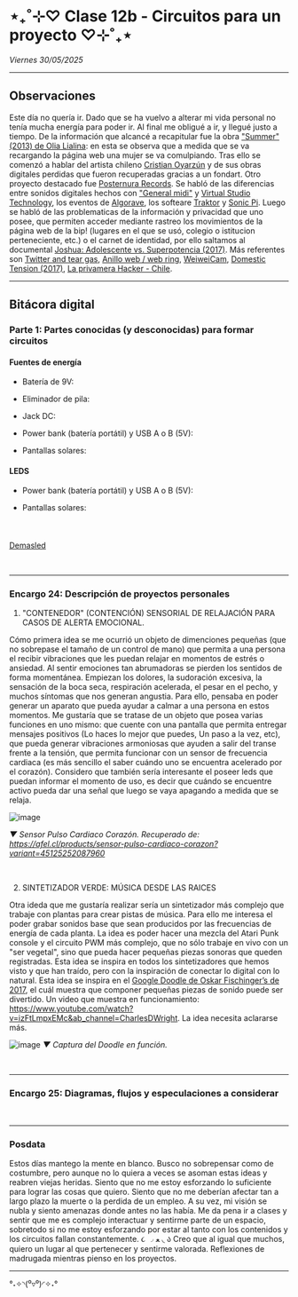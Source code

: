 # ⋆₊˚⊹♡ Clase  12b - Circuitos para un proyecto ♡⊹˚₊⋆

_Viernes 30/05/2025_

***

## Observaciones

<!---Recordar para programar "md" (markdown): 
- https://github.com/adam-p/markdown-here/wiki/Markdown-Cheatsheet 
- https://www.markdownguide.org/basic-syntax/--->

Este día no quería ir. Dado que se ha vuelvo a alterar mi vida personal no tenía mucha energía para poder ir. Al final me obligué a ir, y llegué justo a tiempo. 
De la información que alcancé a recapitular fue la obra ["Summer" (2013) de Olia Lialina](https://rhizome.org/editorial/2013/aug/8/olia-lialina-summer-2013/): en esta se observa que a medida que se va recargando la página web una mujer se va comulpiando. Tras ello se comenzó a hablar del artista chileno [Cristian Oyarzún](https://www.error404.cl/coyarzun.htm) y de sus obras digitales perdidas que fueron recuperadas gracias a un fondart. Otro proyecto destacado fue [Posternura Records](https://posternurarecords.cl/). Se habló de las diferencias entre sonidos digitales hechos con ["General midi"](https://es.wikipedia.org/wiki/General_MIDI) y [Virtual Studio Technology](https://en.wikipedia.org/wiki/Virtual_Studio_Technology), los eventos de [Algorave](https://en.wikipedia.org/wiki/Algorave), los softeare [Traktor](https://en.wikipedia.org/wiki/Traktor) y [Sonic Pi](https://sonic-pi.net/). 
Luego se habló de las problematicas de la información y privacidad que uno posee, que permiten acceder mediante rastreo los movimientos de la página web de la bip! (lugares en el que se usó, colegio o istitucion perteneciente, etc.) o el carnet de identidad, por ello saltamos al documental [Joshua: Adolescente vs. Superpotencia (2017)](https://en.wikipedia.org/wiki/Joshua:_Teenager_vs._Superpower). Más referentes son [Twitter and tear gas](https://es.wikipedia.org/wiki/Twitter_and_tear_gas), [Anillo web / web ring](https://es.wikipedia.org/wiki/Anillo_web), [WeiweiCam](https://en.wikipedia.org/wiki/WeiweiCam), [Domestic Tension (2017)](https://wafaabilal.com/domestic-tension/), [La privamera Hacker - Chile](https://phacker.org/).

***

## Bitácora digital

### Parte 1: Partes conocidas (y desconocidas) para formar circuitos

#### Fuentes de energía

- Batería de 9V:

- Eliminador de pila:

- Jack DC:

- Power bank (batería portátil) y USB A o B (5V):

- Pantallas solares:

#### LEDS

- Power bank (batería portátil) y USB A o B (5V):

- Pantallas solares:

#### 

<br>


[Demasled](https://www.demasled.cl/)

<br>

***

### Encargo 24: Descripción de proyectos personales

1. "CONTENEDOR" (CONTENCIÓN) SENSORIAL DE RELAJACIÓN PARA CASOS DE ALERTA EMOCIONAL.

Cómo primera idea se me ocurrió un objeto de dimenciones pequeñas (que no sobrepase el tamaño de un control de mano) que permita a una persona el recibir vibraciones que les puedan relajar en momentos de estrés o ansiedad. Al sentir emociones tan abrumadoras se pierden los sentidos de forma momentánea. Empiezan los dolores, la sudoración excesiva, la sensación de la boca seca, respiración acelerada, el pesar en el pecho, y muchos síntomas que nos generan angustia. Para ello, pensaba en poder generar un aparato que pueda ayudar a calmar a una persona en estos momentos. Me gustaría que se tratase de un objeto que posea varias funciones en uno mismo: que cuente con una pantalla que permita entregar mensajes positivos (Lo haces lo mejor que puedes, Un paso a la vez, etc), que pueda generar vibraciones armoniosas que ayuden a salir del transe frente a la tensión, que permita funcionar con un sensor de frecuencia cardiaca (es más sencillo el saber cuándo uno se encuentra acelerado por el corazón). Considero que también sería interesante el poseer leds que puedan informar el momento de uso, es decir que cuándo se encuentre activo pueda dar una señal que luego se vaya apagando a medida que se relaja.

![image](https://github.com/user-attachments/assets/bc6d79c3-1434-4591-97e6-ecf1c515856d)

_▼ Sensor Pulso Cardiaco Corazón. Recuperado de: https://afel.cl/products/sensor-pulso-cardiaco-corazon?variant=45125252087960_

<br>

2. SINTETIZADOR VERDE: MÚSICA DESDE LAS RAICES

Otra ideda que me gustaría realizar sería un sintetizador más complejo que trabaje con plantas para crear pistas de música. Para ello me interesa el poder grabar sonidos base que sean producidos por las frecuencias de energía de cada planta. La idea es poder hacer una mezcla del Atari Punk console y el circuito PWM más complejo, que no sólo trabaje en vivo con un "ser vegetal", sino que pueda hacer pequeñas piezas sonoras que queden registradas. Esta idea se inspira en todos los sintetizadores que hemos visto y que han traído, pero con la inspiración de conectar lo digital con lo natural. Esta idea se inspira en el [Google Doodle de Oskar Fischinger’s de 2017](https://www.google.com/logos/doodles/2017/fischinger/fischinger17.9.html?hl=es-419), el cuál muestra que componer pequeñas piezas de sonido puede ser divertido. Un video que muestra en funcionamiento: https://www.youtube.com/watch?v=izFtLmpxEMc&ab_channel=CharlesDWright. La idea necesita aclararse más.

![image](https://github.com/user-attachments/assets/9f77d402-d8ff-4ead-b9ab-722fbd15b071)
_▼ Captura del Doodle en función._

<br>



***

### Encargo 25: Diagramas, flujos y especulaciones a considerar

<br>

***

### Posdata

Estos días mantego la mente en blanco. Busco no sobrepensar como de costumbre, pero aunque no lo quiera a veces se asoman estas ideas y reabren viejas heridas. Siento que no me estoy esforzando lo suficiente para lograr las cosas que quiero. Siento que no me deberían afectar tan a largo plazo la muerte o la perdida de un empleo. A su vez, mi visión se nubla y siento amenazas donde antes no las había. Me da pena ir a clases y sentir que me es complejo interactuar y sentirme parte de un espacio, sobretodo si no me estoy esforzando por estar al tanto con los contenidos y los circuitos fallan constantemente. ૮ ◞ ﻌ ◟ ა
Creo que al igual que muchos, quiero un lugar al que pertenecer y sentirme valorada.
Reflexiones de madrugada mientras pienso en los proyectos.

***

°˖✧◝(⁰▿⁰)◜✧˖°
